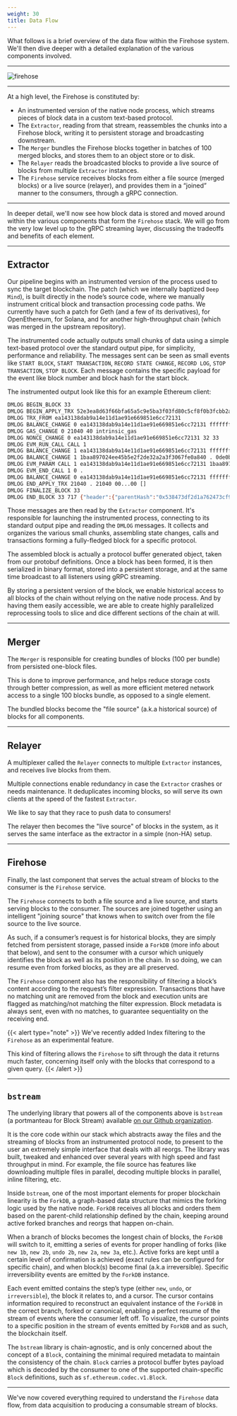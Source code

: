 ```yaml
---
weight: 30
title: Data Flow
---
```


What follows is a brief overview of the data flow within the Firehose system. We'll then dive deeper 
with a detailed explanation of the various components involved.

---

![firehose](/drawings/firehose-architecture.svg)

---

At a high level, the Firehose is constituted by:

- An instrumented version of the native node process, which streams pieces of block data in a custom text-based protocol.
- The `Extractor`, reading from that stream, reassembles the chunks into a Firehose block, writing it to persistent storage and broadcasting downstream.
- The `Merger` bundles the Firehose blocks together in batches of 100 merged blocks, and stores them to an object store or to disk.
- The `Relayer` reads the broadcasted blocks to provide a live source of blocks from multiple `Extractor` instances.
- The `Firehose` service receives blocks from either a file source (merged blocks) or a live source (relayer), and 
provides them in a “joined” manner to the consumers, through a gRPC connection.

---

In deeper detail, we'll now see how block data is stored and moved around within the various components 
that form the `Firehose` stack. We will go from the very low level up to the gRPC streaming layer, 
discussing the tradeoffs and benefits of each element.

---

## Extractor

Our pipeline begins with an instrumented version of the process used to sync the target blockchain. 
The patch (which we internally baptized `Deep Mind`), is built directly in the node’s source code, where we manually 
instrument critical block and transaction processing code paths. We currently have such a patch for 
Geth (and a few of its derivatives), for OpenEthereum, for Solana, and for another high-throughput chain 
(which was merged in the upstream repository).

The instrumented code actually outputs small chunks of data using a simple text-based protocol over the standard 
output pipe, for simplicity, performance and reliability. The messages sent can be seen as small events like 
`START BLOCK`, `START TRANSACTION`, `RECORD STATE CHANGE`, `RECORD LOG`, `STOP TRANSACTION`, `STOP BLOCK`. 
Each message contains the specific payload for the event like block number and block hash for the start block.

The instrumented output look like this for an example Ethereum client:

```sh
DMLOG BEGIN_BLOCK 33
DMLOG BEGIN_APPLY_TRX 52e3ea8d63f66bfa65a5c9e5ba3f03fd80c5cf8f0b3fcbb2aa2ddb8328825141 1baa897024ee45b5e2f2de32a2a3f3067fe0a840 0de0b6b3a7640000 0bfa f219f658459a2533c5a5c918d95ba1e761fc84e6d35991a45ed8c5204bb5a61a 43ff7909bb4049c77bd72750d74498cfa3032c859e2cc0864d744876aeba3221 21040 01 32 .
DMLOG TRX_FROM ea143138dab9a14e11d1ae91e669851e6cc72131
DMLOG BALANCE_CHANGE 0 ea143138dab9a14e11d1ae91e669851e6cc72131 ffffffffffffffffffffffffffffffffffffffffffffffd65ddbe509d1bbf1 ffffffffffff        ffffffffffffffffffffffffffffffffffd65ddbe509d169c1 gas_buy
DMLOG GAS_CHANGE 0 21040 40 intrinsic_gas
DMLOG NONCE_CHANGE 0 ea143138dab9a14e11d1ae91e669851e6cc72131 32 33
DMLOG EVM_RUN_CALL CALL 1
DMLOG BALANCE_CHANGE 1 ea143138dab9a14e11d1ae91e669851e6cc72131 ffffffffffffffffffffffffffffffffffffffffffffffd65ddbe509d169c1 ffffffffffffffffffffffffffffffffffffffffffffffc87d2531626d69c1 transfer
DMLOG BALANCE_CHANGE 1 1baa897024ee45b5e2f2de32a2a3f3067fe0a840 . 0de0b6b3a7640000 transfer
DMLOG EVM_PARAM CALL 1 ea143138dab9a14e11d1ae91e669851e6cc72131 1baa897024ee45b5e2f2de32a2a3f3067fe0a840 0de0b6b3a7640000 40 .
DMLOG EVM_END_CALL 1 0 .
DMLOG BALANCE_CHANGE 0 ea143138dab9a14e11d1ae91e669851e6cc72131 ffffffffffffffffffffffffffffffffffffffffffffffc87d2531626d69c1 ffffffffffffffffffffffffffffffffffffffffffffffc87d2531626dbbf1 reward_transaction_fee
DMLOG END_APPLY_TRX 21040 . 21040 00...00 []
DMLOG FINALIZE_BLOCK 33
DMLOG END_BLOCK 33 717 {"header":{"parentHash":"0x538473df2d1a762473cf9f8f6c69e6526e3030f4c2450c8fa5f0df8ab18bf156","sha3Uncles":"0x1dcc4de8dec75d7aab85b567b6ccd41ad312451b948a7413f0a142fd40d49347","miner":"0x0000000000000000000000000000000000000000","stateRoot":"0xf7293dc5f7d868e03da71aa8ce8cf70cfe4e481ede1e8c37dabb723192acebb5","transactionsRoot":"0x8b89cee82fae3c1b51dccc5aa2d50d127ce265ed2de753000452f125b2921050","receiptsRoot":"0xa5d9213276fa6b513343456f2cad9c9dae28d7cd1c58df338695b747cb70327d","logsBloom":"0x00...00","difficulty":"0x2","number":"0x21","gasLimit":"0x59a5380","gasUsed":"0x5230","timestamp":"0x5ddfd179","extraData":"0xd983010908846765746888676f312e31332e318664617277696e000000000000e584572f63ccfbda7a871f6ad0bab9473001cb60597fa7693b7c103c0607d5ef3705d84f79e0a4cc9186c65f573b5b6e98011b3c26df20c368f99bcd7ab6d1d601","mixHash":"0x0000000000000000000000000000000000000000000000000000000000000000","nonce":"0x0000000000000000","hash":"0x38daac54143e832715197781503b5a6e8068065cc273b64f65ea10d1ec5ee41d"},"uncles":[]}
```

Those messages are then read by the `Extractor` component. It's responsible for launching the instrumented process, 
connecting to its standard output pipe and reading the `DMLOG` messages. It collects and organizes the various 
small chunks, assembling state changes, calls and transactions forming a fully-fledged block for a specific protocol. 

The assembled block is actually a protocol buffer generated object, taken from our protobuf definitions. 
Once a block has been formed, it is then serialized in binary format, stored into a persistent storage, and 
at the same time broadcast to all listeners using gRPC streaming. 

By storing a persistent version of the block, we enable historical access to all blocks of the chain without 
relying on the native node process. And by having them easily accessible, we are able to create highly parallelized 
reprocessing tools to slice and dice different sections of the chain at will.

---

## Merger

The `Merger` is responsible for creating bundles of blocks (100 per bundle) from persisted one-block files. 

This is done to improve performance, and helps reduce storage costs through better compression, as well as more 
efficient metered network access to a single 100 blocks bundle, as opposed to a single element. 

The bundled blocks become the "file source" (a.k.a historical source) of blocks for all components.

---

## Relayer

A multiplexer called the `Relayer` connects to multiple `Extractor` instances, and receives live blocks from them. 

Multiple connections enable redundancy in case the `Extractor` crashes or needs maintenance. 
It deduplicates incoming blocks, so will serve its own clients at the speed of the fastest `Extractor`. 

We like to say that they race to push data to consumers! 

The relayer then becomes the "live source" of blocks in the system, as it serves the same interface as the extractor in a simple (non-HA) setup.

---

## Firehose

Finally, the last component that serves the actual stream of blocks to the consumer is the `Firehose` service. 

The `Firehose` connects to both a file source and a live source, and starts serving blocks to the consumer. 
The sources are joined together using an intelligent "joining source" that knows when to switch over from the file source 
to the live source. 

As such, if a consumer’s request is for historical blocks, they are simply fetched from persistent storage, 
passed inside a `ForkDB` (more info about that below), and sent to the consumer with a cursor which uniquely identifies 
the block as well as its position in the chain. In so doing, we can resume even from forked blocks, as they are all preserved.

The `Firehose` component also has the responsibility of filtering a block’s content according to the request’s filter expression. 
Transactions that have no matching unit are removed from the block and execution units are flagged as matching/not 
matching the filter expression. Block metadata is always sent, even with no matches, to guarantee sequentiality on the receiving end.

{{< alert type="note" >}}
We've recently added Index filtering to the `Firehose` as an experimental feature. 

This kind of filtering allows the `Firehose` to sift through the data it returns much faster, 
concerning itself only with the blocks that correspond to a given query.
{{< /alert >}}

---

## `bstream`

The underlying library that powers all of the components above is `bstream` (a portmanteau for Block Stream) 
available [on our Github organization](https://github.com/dfuse-io/bstream/blob/develop/README.md). 

It is the core code within our stack which abstracts away the files and the streaming of blocks from 
an instrumented protocol node, to present to the user an extremely simple interface that deals with all reorgs. 
The library was built, tweaked and enhanced over several years with high speed and fast throughput in mind. 
For example, the file source has features like downloading multiple files in parallel, decoding multiple blocks in 
parallel, inline filtering, etc.

Inside `bstream`, one of the most important elements for proper blockchain linearity is the `ForkDB`, a graph-based 
data structure that mimics the forking logic used by the native node. `ForkDB` receives all blocks and orders them 
based on the parent-child relationship defined by the chain, keeping around active forked branches and reorgs that 
happen on-chain. 

When a branch of blocks becomes the longest chain of blocks, the `ForkDB` will switch to it, emitting a series of 
events for proper handling of forks (like `new 1b`, `new 2b`, `undo 2b`, `new 2a`, `new 3a`, etc.). Active forks are 
kept until a certain level of confirmation is achieved (exact rules can be configured for specific chain), and 
when block(s) become final (a.k.a irreversible). Specific irreversibility events are emitted by the `ForkDB` instance.

Each event emitted contains the step’s type (either `new`, `undo`, or `irreversible`), the block it relates to, 
and a cursor. The cursor contains information required to reconstruct an equivalent instance of the `ForkDB` 
in the correct branch, forked or canonical, enabling a perfect resume of the stream of events where the 
consumer left off. To visualize, the cursor points to a specific position in the stream of events emitted by `ForkDB` 
and as such, the blockchain itself.

The `bstream` library is chain-agnostic, and is only concerned about the concept of a `Block`, containing the minimal 
required metadata to maintain the consistency of the chain. `Block` carries a protocol buffer bytes payload which is 
decoded by the consumer to one of the supported chain-specific `Block` definitions, such as `sf.ethereum.codec.v1.Block`.

---

We've now covered everything required to understand the `Firehose` data flow, from data acquisition to producing 
a consumable stream of blocks.
